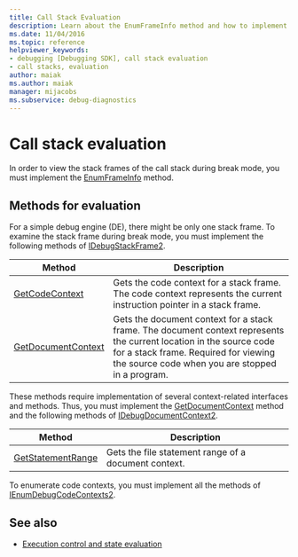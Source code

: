 ```yaml
---
title: Call Stack Evaluation
description: Learn about the EnumFrameInfo method and how to implement it to view the stack frames of the call stack during break mode.
ms.date: 11/04/2016
ms.topic: reference
helpviewer_keywords:
- debugging [Debugging SDK], call stack evaluation
- call stacks, evaluation
author: maiak
ms.author: maiak
manager: mijacobs
ms.subservice: debug-diagnostics
---
```

# Call stack evaluation

In order to view the stack frames of the call stack during break mode, you must implement the [EnumFrameInfo](../../extensibility/debugger/reference/idebugthread2-enumframeinfo.md) method.

## Methods for evaluation
 For a simple debug engine (DE), there might be only one stack frame. To examine the stack frame during break mode, you must implement the following methods of [IDebugStackFrame2](../../extensibility/debugger/reference/idebugstackframe2.md).

|Method|Description|
|------------|-----------------|
|[GetCodeContext](../../extensibility/debugger/reference/idebugstackframe2-getcodecontext.md)|Gets the code context for a stack frame. The code context represents the current instruction pointer in a stack frame.|
|[GetDocumentContext](../../extensibility/debugger/reference/idebugstackframe2-getdocumentcontext.md)|Gets the document context for a stack frame. The document context represents the current location in the source code for a stack frame. Required for viewing the source code when you are stopped in a program.|

 These methods require implementation of several context-related interfaces and methods. Thus, you must implement the [GetDocumentContext](../../extensibility/debugger/reference/idebugcodecontext2-getdocumentcontext.md) method and the following methods of [IDebugDocumentContext2](../../extensibility/debugger/reference/idebugdocumentcontext2.md).

|Method|Description|
|------------|-----------------|
|[GetStatementRange](../../extensibility/debugger/reference/idebugdocumentcontext2-getstatementrange.md)|Gets the file statement range of a document context.|

 To enumerate code contexts, you must implement all the methods of [IEnumDebugCodeContexts2](../../extensibility/debugger/reference/ienumdebugcodecontexts2.md).

## See also
- [Execution control and state evaluation](../../extensibility/debugger/execution-control-and-state-evaluation.md)
